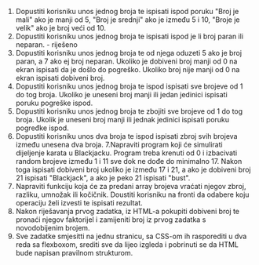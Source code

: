 1. Dopustiti korisniku unos jednog broja te ispisati ispod poruku "Broj je mali" ako je manji od 5, "Broj je srednji"
   ako je između 5 i 10, "Broje je velik" ako je broj veći od 10.
2. Dopustiti korisniku unos jednog broja te ispisati ispod je li broj paran ili neparan. - riješeno
3. Dopustiti korisniku unos jednog broja te od njega oduzeti 5 ako je broj paran, a 7 ako ej broj neparan.
   Ukoliko je dobiveni broj manji od 0 na ekran ispisati da je došlo do pogreško. Ukoliko broj nije manji od 0 na ekran
   ispisati dobiveni broj.
4. Dopustiti korisniku unos jednog broja te ispod ispisati sve brojeve od 1 do tog broja. Ukoliko je uneseni broj manji
   ili jedan jedinici ispisati poruku pogreške ispod.
5. Dopustiti korisniku unos jednog broja te zbojiti sve brojeve od 1 do tog broja. Ukolik je uneseni broj manji ili
   jednak jedinici ispisati poruku pogređke ispod.
6. Dopustiti korisniku unos dva broja te ispod ispisati zbroj svih brojeva između unesena dva broja.
   7.Napraviti program koji će simulirati dijeljenje karata u Blackjacku. Program treba krenuti od 0 i izbacivati random
   brojeve između 1 i 11 sve dok ne dođe do minimalno 17. Nakon toga ispisati dobiveni broj ukoliko je između 17 i 21, a
   ako je dobiveni broj 21 ispisati "Blackjack", a ako je peko 21 ispisati "bust".
7. Napraviti funkciju koja će za predani array brojeva vraćati njegov zbroj, razliku, umnožak ili kočičnik.
   Doustiti korisniku na fronti da odabere koju operaciju želi izvesti te ispisati rezultat.
8. Nakon riješavanja prvog zadatka, iz HTML-a pokupiti dobiveni broj te pronaći njegov faktorijel i zamijeniti broj iz
   prvog zadatka s novodobijenim brojem.
9. Sve zadatke smjesitti na jednu stranicu, sa CSS-om ih rasporediti u dva reda sa flexboxom, srediti sve da lijeo
   izgleda i pobrinuti se da HTML bude napisan pravilnom strukturom.
